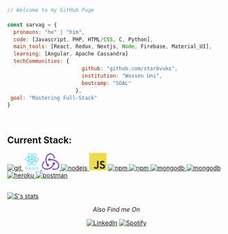 <!--
- 🔭 I’m currently working on perfecting backend ski
- 🌱 I’m currently learnin
- 👯 I’m looking to collaborate o
- 🤔 I’m looking for help wi
- 💬 Ask me ab
- 📫 How to re
- 😄 Pronouns: 
- ⚡ Fun fac
-->

```javascript
// Welcome to my GitHub Page

const sarvag = {
  pronouns: "he" | "him",
  code: [Javascript, PHP, HTML/CSS, C, Python],
  main_tools: [React, Redux, Nextjs, Node, Firebase, Material_UI],
  learning: [Angular, Apache Cassandra]
  techCommunities: {
                        github: "github.com/starbvuks",
                        institution: "Woxsen Uni",
                        bootcamp: "SOAL"
                      },
 goal: "Mastering Full-Stack"
}
```
<br />

<h2>Current Stack:</h2>

<p align="left">
  <a href="https://git-scm.com/" target="_blank"> <img src="https://www.vectorlogo.zone/logos/git-scm/git-scm-icon.svg" alt="git" width="40" height="40"/> </a>
  <a href="https://reactjs.org/" target="_blank"> <img src="https://raw.githubusercontent.com/devicons/devicon/master/icons/react/react-original-wordmark.svg" alt="react" width="40" height="40"/>
  <a href="https://redux.js.org" target="_blank"> <img src="https://raw.githubusercontent.com/devicons/devicon/master/icons/redux/redux-original.svg" alt="redux" width="40" height="40"/> </a>
  <a href="https://nodejs.org" target="_blank"> <img src="https://cdn4.iconfinder.com/data/icons/logos-and-brands/512/233_Node_Js_logo-512.png" alt="nodejs" width="40" height="40"/> </a>
  <img src="https://raw.githubusercontent.com/github/explore/80688e429a7d4ef2fca1e82350fe8e3517d3494d/topics/javascript/javascript.png" alt="js" width="40" height="40"/>
  <a href="https://npmjs.org" target="_blank"> <img src="https://www.vectorlogo.zone/logos/npmjs/npmjs-icon.svg" alt="npm" width="40" height="40"/> </a>
  <a href="https://styled-components.com/" target="_blank"> <img src="https://styled-components.com/logo.png" alt="npm" width="40" height="40"/> </a>
  <a href="https://www.mongodb.com/" target="_blank"> <img src="https://www.vectorlogo.zone/logos/mongodb/mongodb-icon.svg" alt="mongodb" width="40" height="40"/> </a> 
  <a href="https://firebase.google.com/" target="_blank"> <img src="https://firebase.google.com/downloads/brand-guidelines/SVG/logo-logomark.svg" alt="mongodb" width="40" height="40"/> </a> 
  <a href="https://heroku.com" target="_blank"> <img src="https://www.vectorlogo.zone/logos/heroku/heroku-icon.svg" alt="heroku" width="40" height="40"/> </a> 
  <a href="https://postman.com" target="_blank"> <img src="https://www.vectorlogo.zone/logos/getpostman/getpostman-icon.svg" alt="postman" width="40" height="40"/> </a>
<!--
<a href="https://getbootstrap.com" target="_blank"> <img src="https://raw.githubusercontent.com/devicons/devicon/master/icons/bootstrap/bootstrap-plain-wordmark.svg" alt="bootstrap" width="40" height="40"/> </a>
<a href="https://redis.io" target="_blank"> <img src="https://raw.githubusercontent.com/devicons/devicon/master/icons/redis/redis-original-wordmark.svg" alt="redis" width="40" height="40"/> </a>
<a href="https://expressjs.com" target="_blank"> <img src="https://www.vectorlogo.zone/logos/expressjs/expressjs-icon.svg" alt="express" width="40" height="40"/> </a>
<a href="https://sass-lang.com/" target="_blank"> <img src="https://sass-lang.com/assets/img/logos/logo-b6e1ef6e.svg" alt="sass" width="40" height="40"/> </a>
<a href="https://www.docker.com" target="_blank"> <img src="https://www.docker.com/sites/default/files/d8/2019-07/Moby-logo.png" alt="docker" width="40" height=40"/> </a>
-->
    
 <br />
  <br />

  
[![S's stats](https://github-readme-stats.vercel.app/api?username=starbvuks&count_private=true&theme=dracula&show_icons=true)](https://www.youtube.com/watch?v=dQw4w9WgXcQ)

  
 <div align="center">
   
   <i>Also Find me On</i><br>
  
   <a href="https://www.linkedin.com/in/sarvag-kalari-000346000/" target="_blank"><img src="https://img.shields.io/badge/LinkedIn-%230077B5.svg?&style=flat-square&logo=linkedin&logoColor=white" alt="LinkedIn"></a>
  <a href="https://open.spotify.com/user/nl8l3a15fcwt16ziq91rp82eq?si=8350bf9e28684985" target="_blank"><img src="https://img.shields.io/badge/Spotify-%231ED760.svg?&style=flat-square&logo=spotify&logoColor=white" alt="Spotify"></a>

   </div>

